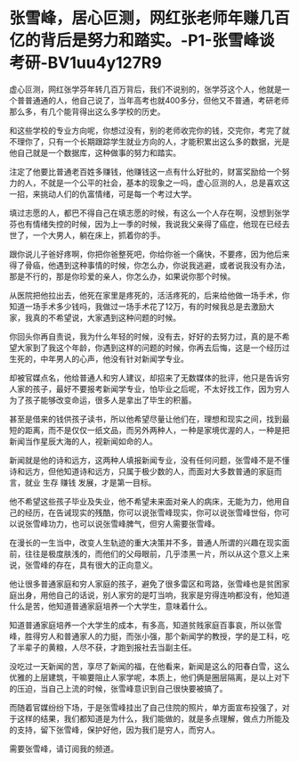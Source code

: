 # 张雪峰，居心叵测，网红张老师年赚几百亿的背后是努力和踏实。-P1-张雪峰谈考研-BV1uu4y127R9

虚心叵测，网红张学芬年转几百万背后，我们不说别的，张学芬这个人，他就是一个普普通通的人，他自己说了，当年高考也就400多分，但他又不普通，考研老师那么多，有几个能背得出这么多学校的历史。

和这些学校的专业方向呢，你想过没有，别的老师收完你的钱，交完你，考完了就不理你了，只有一个长期跟踪学生就业方向的人，才能积累出这么多的数据，光是他自己就是一个数据库，这种做事的努力和踏实。

注定了他要比普通老百姓多赚钱，他赚钱这一点有什么好批的，财富奖励给一个努力的人，不就是一个公平的社会，基本的现象之一吗，虚心叵测的人，总是喜欢这一招，来挑动人们的仇富情绪，可是每一个考过大学。

填过志愿的人，都巴不得自己在填志愿的时候，有这么一个人存在啊，没想到张学芬也有情绪失控的时候，因为上一季的时候，我说我父亲得了癌症，他现在已经去世了，一个大男人，躺在床上，抓着你的手。

跟你说儿子爸好疼啊，你把你爸整死吧，你给你爸一个痛快，不要疼，因为他后来得了骨癌，他遇到这种事情的时候，你怎么办，你说我逃避，或者说我没有办法，那是不行的，那是你珍爱的亲人，你怎么办，如果说你那个时候。

从医院把他拉出去，他死在家里是疼死的，活活疼死的，后来给他做一场手术，你知道一场手术多少钱吗，我做过一场手术花了12万，有的时候我总是去激励大家，我真的不希望说，大家遇到这种问题的时候。

你回头你再自责说，我为什么年轻的时候，没有去，好好的去努力过，真的是不希望大家到了我这个年龄，你遇到这样的问题的时候，你再去后悔，这是一个经历过生死的，中年男人的心声，他没有针对新闻学专业。

却被官媒点名，他给普通人和穷人建议，却招来了无数媒体的批评，他只是告诉穷人家的孩子，最好不要报考新闻学专业，怕毕业之后呢，不太好找工作，因为穷人为了孩子能够改变命运，很多人是拿出了毕生的积蓄。

甚至是借来的钱供孩子读书，所以他希望尽量让他们在，理想和现实之间，找到最短的距离，而不是仅仅一纸文品，而另外两种人，一种是家境优渥的人，一种是把新闻当作星辰大海的人，视新闻如命的人。

新闻就是他的诗和远方，这两种人填报新闻专业，没有任何问题，张雪峰不是不懂诗和远方，但他知道诗和远方，只属于极少数的人，而面对大多数普通的家庭而言，就业 生存 赚钱 发展，才是第一目标。

他不希望这些孩子毕业及失业，他不希望未来面对亲人的病床，无能为力，他用自己的经历，在告诫现实的残酷，你可以说张雪峰现实，你可以说张雪峰世俗，你可以说张雪峰功力，也可以说张雪峰脾气，但穷人需要张雪峰。

在漫长的一生当中，改变人生轨迹的重大决策并不多，普通人所谓的兴趣在现实面前，往往是极度肤浅的，而他们的父母眼前，几乎漆黑一片，所以从这个意义上来说，张雪峰的存在，具有很大的正向意义。

他让很多普通家庭和穷人家庭的孩子，避免了很多雷区和弯路，张雪峰也是贫困家庭出身，用他自己的话说，别人家穷的是叮当响，我家是穷得连响都没有，他知道什么是苦，他知道普通家庭培养一个大学生，意味着什么。

知道普通家庭培养一个大学生的成本，有多高，知道贫贱家庭百事哀，所以张雪峰，胜得穷人和普通家人的力挺，而张小强，那个新闻学的教授，学的是工科，吃了半辈子的黄粮，人尽不获，才跑到报社去当副主任。

没吃过一天新闻的苦，享尽了新闻的福，在他看来，新闻是这么的阳春白雪，这么优雅的上层建筑，干嘛要阻止人家学呢，本质上，他们俩是圈层隔离，是以上对下的压迫，当自己上流的时候，张雪峰意识到自己很快要被搞了。

而随着官媒纷纷下场，于是张雪峰挂出了自己住院的照片，单方面宣布投强了，对于这样的结果，我们都知道是为什么，我们能做的，就是多点理解，做点力所能及的支持，留下张雪峰，保护好他，因为我们是穷人，而穷人。

需要张雪峰，请订阅我的频道。
